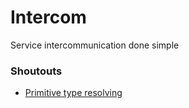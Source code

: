 # Intercom

Service intercommunication done simple


### Shoutouts

* [Primitive type resolving](https://stackoverflow.com/questions/180097/dynamically-find-the-class-that-represents-a-primitive-java-type)